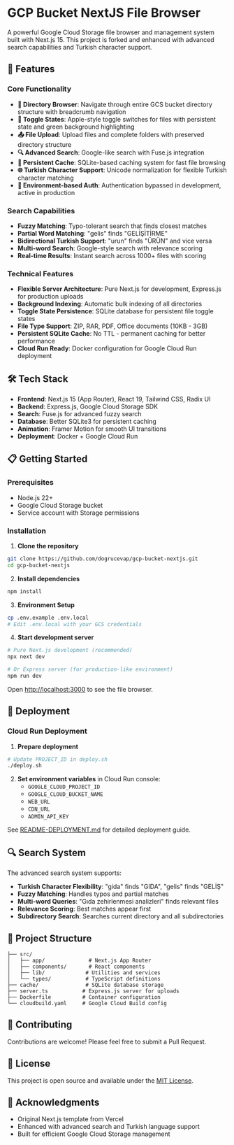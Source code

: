 # GCP Bucket NextJS File Browser

A powerful Google Cloud Storage file browser and management system built with Next.js 15. This project is forked and enhanced with advanced search capabilities and Turkish character support.

## 🚀 Features

### Core Functionality
- **📁 Directory Browser**: Navigate through entire GCS bucket directory structure with breadcrumb navigation
- **🔘 Toggle States**: Apple-style toggle switches for files with persistent state and green background highlighting
- **📤 File Upload**: Upload files and complete folders with preserved directory structure
- **🔍 Advanced Search**: Google-like search with Fuse.js integration
- **💾 Persistent Cache**: SQLite-based caching system for fast file browsing
- **🌐 Turkish Character Support**: Unicode normalization for flexible Turkish character matching
- **🔐 Environment-based Auth**: Authentication bypassed in development, active in production

### Search Capabilities
- **Fuzzy Matching**: Typo-tolerant search that finds closest matches
- **Partial Word Matching**: "gelis" finds "GELİŞİTİRME"
- **Bidirectional Turkish Support**: "urun" finds "ÜRÜN" and vice versa  
- **Multi-word Search**: Google-style search with relevance scoring
- **Real-time Results**: Instant search across 1000+ files with scoring

### Technical Features
- **Flexible Server Architecture**: Pure Next.js for development, Express.js for production uploads
- **Background Indexing**: Automatic bulk indexing of all directories
- **Toggle State Persistence**: SQLite database for persistent file toggle states
- **File Type Support**: ZIP, RAR, PDF, Office documents (10KB - 3GB)
- **Persistent SQLite Cache**: No TTL - permanent caching for better performance
- **Cloud Run Ready**: Docker configuration for Google Cloud Run deployment

## 🛠️ Tech Stack

- **Frontend**: Next.js 15 (App Router), React 19, Tailwind CSS, Radix UI
- **Backend**: Express.js, Google Cloud Storage SDK
- **Search**: Fuse.js for advanced fuzzy search
- **Database**: Better SQLite3 for persistent caching
- **Animation**: Framer Motion for smooth UI transitions
- **Deployment**: Docker + Google Cloud Run

## 📋 Getting Started

### Prerequisites
- Node.js 22+
- Google Cloud Storage bucket
- Service account with Storage permissions

### Installation

1. **Clone the repository**
```bash
git clone https://github.com/dogrucevap/gcp-bucket-nextjs.git
cd gcp-bucket-nextjs
```

2. **Install dependencies**
```bash
npm install
```

3. **Environment Setup**
```bash
cp .env.example .env.local
# Edit .env.local with your GCS credentials
```

4. **Start development server**
```bash
# Pure Next.js development (recommended)
npx next dev

# Or Express server (for production-like environment)
npm run dev
```

Open [http://localhost:3000](http://localhost:3000) to see the file browser.

## 🚀 Deployment

### Cloud Run Deployment

1. **Prepare deployment**
```bash
# Update PROJECT_ID in deploy.sh
./deploy.sh
```

2. **Set environment variables** in Cloud Run console:
   - `GOOGLE_CLOUD_PROJECT_ID`
   - `GOOGLE_CLOUD_BUCKET_NAME`
   - `WEB_URL`
   - `CDN_URL`
   - `ADMIN_API_KEY`

See [README-DEPLOYMENT.md](./README-DEPLOYMENT.md) for detailed deployment guide.

## 🔍 Search System

The advanced search system supports:

- **Turkish Character Flexibility**: "gida" finds "GIDA", "gelis" finds "GELİŞ"
- **Fuzzy Matching**: Handles typos and partial matches
- **Multi-word Queries**: "Gıda zehirlenmesi analizleri" finds relevant files
- **Relevance Scoring**: Best matches appear first
- **Subdirectory Search**: Searches current directory and all subdirectories

## 📁 Project Structure

```
├── src/
│   ├── app/              # Next.js App Router
│   ├── components/       # React components
│   ├── lib/             # Utilities and services
│   └── types/           # TypeScript definitions
├── cache/               # SQLite database storage
├── server.ts           # Express.js server for uploads
├── Dockerfile          # Container configuration
└── cloudbuild.yaml     # Google Cloud Build config
```

## 🤝 Contributing

Contributions are welcome! Please feel free to submit a Pull Request.

## 📄 License

This project is open source and available under the [MIT License](LICENSE).

## 🙏 Acknowledgments

- Original Next.js template from Vercel
- Enhanced with advanced search and Turkish language support
- Built for efficient Google Cloud Storage management
